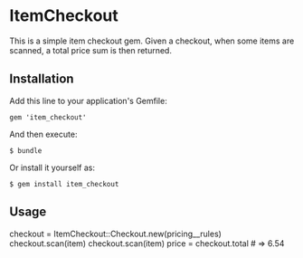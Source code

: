 # ItemCheckout

This is a simple item checkout gem.
Given a checkout, when some items are scanned, a total price sum is then returned.

## Installation

Add this line to your application's Gemfile:

    gem 'item_checkout'

And then execute:

    $ bundle

Or install it yourself as:

    $ gem install item_checkout

## Usage

checkout = ItemCheckout::Checkout.new(pricing__rules)
checkout.scan(item)
checkout.scan(item)
price = checkout.total # => 6.54

